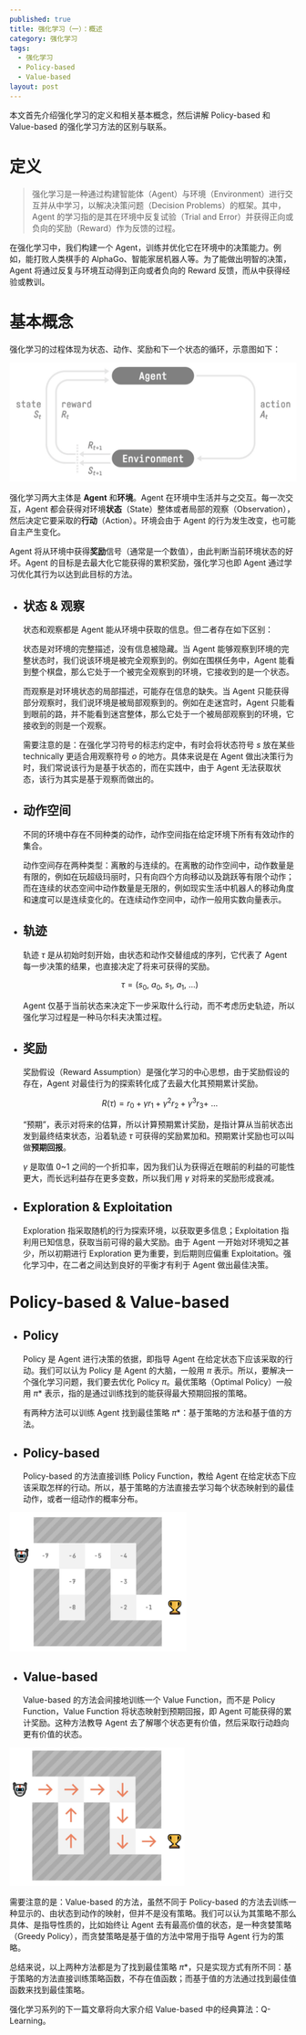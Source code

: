 ```yaml
---
published: true
title: 强化学习（一）：概述
category: 强化学习
tags: 
  - 强化学习
  - Policy-based
  - Value-based
layout: post
---
```


本文首先介绍强化学习的定义和相关基本概念，然后讲解 Policy-based 和 Value-based 的强化学习方法的区别与联系。

# 定义

> 强化学习是一种通过构建智能体（Agent）与环境（Environment）进行交互并从中学习，以解决决策问题（Decision Problems）的框架。其中，Agent 的学习指的是其在环境中反复试验（Trial and Error）并获得正向或负向的奖励（Reward）作为反馈的过程。

在强化学习中，我们构建一个 Agent，训练并优化它在环境中的决策能力。例如，能打败人类棋手的 AlphaGo、智能家居机器人等。为了能做出明智的决策，Agent 将通过反复与环境互动得到正向或者负向的 Reward 反馈，而从中获得经验或教训。

# 基本概念

强化学习的过程体现为状态、动作、奖励和下一个状态的循环，示意图如下：

<img src="https://raw.githubusercontent.com/DimanShen/dimanshen.github.io/master/_posts/image/强化学习（一）/0.png" alt="0" style="zoom:80%;" />

强化学习两大主体是 **Agent** 和**环境**。Agent 在环境中生活并与之交互。每一次交互，Agent 都会获得对环境**状态**（State）整体或者局部的观察（Observation），然后决定它要采取的**行动**（Action）。环境会由于 Agent 的行为发生改变，也可能自主产生变化。

Agent 将从环境中获得**奖励**信号（通常是一个数值），由此判断当前环境状态的好坏。Agent 的目标是去最大化它能获得的累积奖励，强化学习也即 Agent 通过学习优化其行为以达到此目标的方法。

- ## 状态 & 观察

  状态和观察都是 Agent 能从环境中获取的信息。但二者存在如下区别：

  状态是对环境的完整描述，没有信息被隐藏。当 Agent 能够观察到环境的完整状态时，我们说该环境是被完全观察到的。例如在围棋任务中，Agent 能看到整个棋盘，那么它处于一个被完全观察到的环境，它接收到的是一个状态。

  而观察是对环境状态的局部描述，可能存在信息的缺失。当 Agent 只能获得部分观察时，我们说环境是被局部观察到的。例如在走迷宫时，Agent 只能看到眼前的路，并不能看到迷宫整体，那么它处于一个被局部观察到的环境，它接收到的则是一个观察。

  需要注意的是：在强化学习符号的标志约定中，有时会将状态符号 $s$ 放在某些 technically 更适合用观察符号 $o$ 的地方。具体来说是在 Agent 做出决策行为时，我们常说该行为是基于状态的，而在实践中，由于 Agent 无法获取状态，该行为其实是基于观察而做出的。

- ## 动作空间

  不同的环境中存在不同种类的动作，动作空间指在给定环境下所有有效动作的集合。

  动作空间存在两种类型：离散的与连续的。在离散的动作空间中，动作数量是有限的，例如在玩超级玛丽时，只有向四个方向移动以及跳跃等有限个动作；而在连续的状态空间中动作数量是无限的，例如现实生活中机器人的移动角度和速度可以是连续变化的。在连续动作空间中，动作一般用实数向量表示。

- ## 轨迹

  轨迹 $τ$ 是从初始时刻开始，由状态和动作交替组成的序列，它代表了 Agent 每一步决策的结果，也直接决定了将来可获得的奖励。
  
  $$
  τ = (s_0,\ a_0,\ s_1,\ a_1,\ ...)
  $$
  
  Agent 仅基于当前状态来决定下一步采取什么行动，而不考虑历史轨迹，所以强化学习过程是一种马尔科夫决策过程。

- ## 奖励

  奖励假设（Reward Assumption）是强化学习的中心思想，由于奖励假设的存在，Agent 对最佳行为的探索转化成了去最大化其预期累计奖励。
  
  $$
  R(τ) = r_0 + γr_1 + γ^2r_2 + γ^3r_3 + \ ...
  $$
  
  “预期”，表示对将来的估算，所以计算预期累计奖励，是指计算从当前状态出发到最终结束状态，沿着轨迹 $τ$ 可获得的奖励累加和。预期累计奖励也可以叫做**预期回报**。

  $γ$ 是取值 0~1 之间的一个折扣率，因为我们认为获得近在眼前的利益的可能性更大，而长远利益存在更多变数，所以我们用 $γ$ 对将来的奖励形成衰减。  

- ## Exploration & Exploitation

  Exploration 指采取随机的行为探索环境，以获取更多信息；Exploitation 指利用已知信息，获取当前可得的最大奖励。由于 Agent 一开始对环境知之甚少，所以初期进行 Exploration 更为重要，到后期则应偏重 Exploitation。强化学习中，在二者之间达到良好的平衡才有利于 Agent 做出最佳决策。

# Policy-based & Value-based

- ## Policy

  Policy 是 Agent 进行决策的依据，即指导 Agent 在给定状态下应该采取的行动。我们可以认为 Policy 是 Agent 的大脑，一般用 $π$ 表示。所以，要解决一个强化学习问题，我们要去优化 Policy $π$。最优策略（Optimal Policy）一般用 $π*$ 表示，指的是通过训练找到的能获得最大预期回报的策略。

  有两种方法可以训练 Agent 找到最佳策略 $π*$：基于策略的方法和基于值的方法。

- ## Policy-based

  Policy-based 的方法直接训练 Policy Function，教给 Agent 在给定状态下应该采取怎样的行动。所以，基于策略的方法直接去学习每个状态映射到的最佳动作，或者一组动作的概率分布。

<img src="https://raw.githubusercontent.com/DimanShen/dimanshen.github.io/master/_posts/image/强化学习（一）/1.png" alt="0" style="zoom:40%;" />

- ## Value-based

  Value-based 的方法会间接地训练一个 Value Function，而不是 Policy Function，Value Function 将状态映射到预期回报，即 Agent 可能获得的累计奖励。这种方法教导 Agent 去了解哪个状态更有价值，然后采取行动趋向更有价值的状态。

<img src="https://raw.githubusercontent.com/DimanShen/dimanshen.github.io/master/_posts/image/强化学习（一）/2.png" alt="0" style="zoom:40%;" />

需要注意的是：Value-based 的方法，虽然不同于 Policy-based 的方法去训练一种显示的、由状态到动作的映射，但并不是没有策略。我们可以认为其策略不那么具体、是指导性质的，比如始终让 Agent 去有最高价值的状态，是一种贪婪策略（Greedy Policy），而贪婪策略是基于值的方法中常用于指导 Agent 行为的策略。

总结来说，以上两种方法都是为了找到最佳策略 $π*$，只是实现方式有所不同：基于策略的方法直接训练策略函数，不存在值函数；而基于值的方法通过找到最佳值函数来找到最佳策略。

强化学习系列的下一篇文章将向大家介绍 Value-based 中的经典算法：Q-Learning。